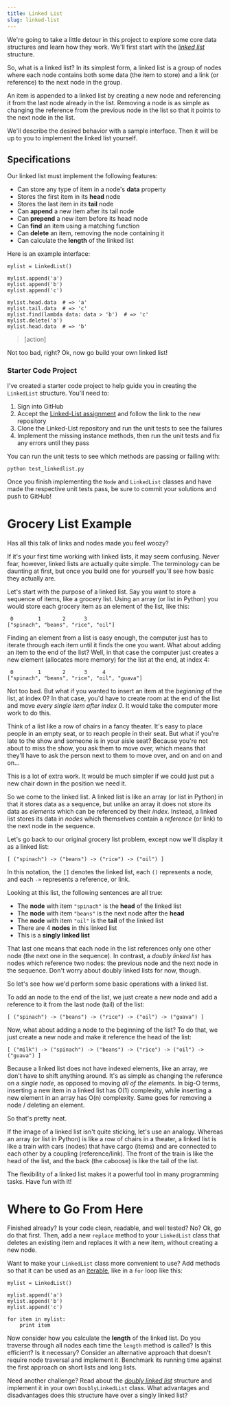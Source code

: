 ```yaml
---
title: Linked List
slug: linked-list
---
```


We're going to take a little detour in this project to explore some core data structures and learn how they work. We'll first start with the [*linked list*](https://en.wikipedia.org/wiki/Linked_list) structure.

So, what is a linked list? In its simplest form, a linked list is a group of nodes where each node contains both some data (the item to store) and a link (or reference) to the next node in the group.

An item is appended to a linked list by creating a new node and referencing it from the last node already in the list. Removing a node is as simple as changing the reference from the previous node in the list so that it points to the next node in the list.

We'll describe the desired behavior with a sample interface. Then it will be up to you to implement the linked list yourself.

## Specifications
Our linked list must implement the following features:

- Can store any type of item in a node's **data** property
- Stores the first item in its **head** node
- Stores the last item in its **tail** node
- Can **append** a new item after its tail node
- Can **prepend** a new item before its head node
- Can **find** an item using a matching function
- Can **delete** an item, removing the node containing it
- Can calculate the **length** of the linked list

Here is an example interface:

	mylist = LinkedList()

	mylist.append('a')
	mylist.append('b')
	mylist.append('c')

	mylist.head.data  # => 'a'
	mylist.tail.data  # => 'c'
	mylist.find(lambda data: data > 'b')  # => 'c'
	mylist.delete('a')
	mylist.head.data  # => 'b'

> [action]
>
Not too bad, right? Ok, now go build your own linked list!

### Starter Code Project

I've created a starter code project to help guide you in creating the `LinkedList` structure. You'll need to:

1. Sign into GitHub
2. Accept the [Linked-List assignment](https://classroom.github.com/assignment-invitations/9b6d3ce30d111ba7dcaa0ad34763c85c) and follow the link to the new repository
3. Clone the Linked-List repository and run the unit tests to see the failures
4. Implement the missing instance methods, then run the unit tests and fix any errors until they pass

You can run the unit tests to see which methods are passing or failing with:

	python test_linkedlist.py

Once you finish implementing the `Node` and `LinkedList` classes and have made the respective unit tests pass, be sure to commit your solutions and push to GitHub!

Grocery List Example
==

Has all this talk of links and nodes made you feel woozy?

If it's your first time working with linked lists, it may seem confusing. Never fear, however, linked lists are actually quite simple. The terminology can be daunting at first, but once you build one for yourself you'll see how basic they actually are.

Let's start with the purpose of a linked list. Say you want to store a sequence of items, like a grocery list. Using an array (or list in Python) you would store each grocery item as an element of the list, like this:

	 0        1       2      3
	["spinach", "beans", "rice", "oil"]

Finding an element from a list is easy enough, the computer just has to iterate through each item until it finds the one you want. What about adding an item to the end of the list? Well, in that case the computer just creates a new element (allocates more memory) for the list at the end, at index 4:

	 0        1       2      3     4
	["spinach", "beans", "rice", "oil", "guava"]

Not too bad. But what if you wanted to insert an item at the _beginning_ of the list, at index 0? In that case, you'd have to create room at the end of the list and move _every single item after index 0_. It would take the computer more work to do this.

Think of a list like a row of chairs in a fancy theater. It's easy to place people in an empty seat, or to reach people in their seat. But what if you're late to the show and someone is in your aisle seat? Because you're not about to miss the show, you ask them to move over, which means that they'll have to ask the person next to them to move over, and on and on and on...

This is a lot of extra work. It would be much simpler if we could just put a new chair down in the position we need it.

So we come to the linked list. A linked list is like an array (or list in Python) in that it stores data as a sequence, but unlike an array it does not store its data as _elements_ which can be referenced by their _index_. Instead, a linked list stores its data in _nodes_ which themselves contain a _reference_ (or link) to the next node in the sequence.

Let's go back to our original grocery list problem, except now we'll display it as a linked list:

	[ ("spinach") -> ("beans") -> ("rice") -> ("oil") ]

In this notation, the `[]` denotes the linked list, each `()` represents a node, and each `->` represents a reference, or link.

Looking at this list, the following sentences are all true:

* The **node** with item `"spinach"` is the **head** of the linked list
* The **node** with item `"beans"` is the next node after the **head**
* The **node** with item `"oil"` is the **tail** of the linked list
* There are 4 **nodes** in this linked list
* This is a **singly linked list**

That last one means that each node in the list references only one other node (the next one in the sequence). In contrast, a _doubly linked list_ has nodes which reference two nodes: the previous node and the next node in the sequence. Don't worry about doubly linked lists for now, though.

So let's see how we'd perform some basic operations with a linked list.

To add an node to the end of the list, we just create a new node and add a reference to it from the last node (tail) of the list:

	[ ("spinach") -> ("beans") -> ("rice") -> ("oil") -> ("guava") ]

Now, what about adding a node to the beginning of the list? To do that, we just create a new node and make it reference the head of the list:

	[ ("milk") -> ("spinach") -> ("beans") -> ("rice") -> ("oil") -> ("guava") ]

Because a linked list does not have indexed elements, like an array, we don't have to shift anything around. It's as simple as changing the reference on a _single node_, as opposed to moving _all of the elements_. In big-O terms, inserting a new item in a linked list has O(1) complexity, while inserting a new element in an array has O(n) complexity. Same goes for removing a node / deleting an element.

So that's pretty neat.

If the image of a linked list isn't quite sticking, let's use an analogy. Whereas an array (or list in Python) is like a row of chairs in a theater, a linked list is like a train with cars (nodes) that have cargo (items) and are connected to each other by a coupling (reference/link). The front of the train is like the head of the list, and the back (the caboose) is like the tail of the list.

The flexibility of a linked list makes it a powerful tool in many programming tasks. Have fun with it!

Where to Go From Here
==
Finished already? Is your code clean, readable, and well tested? No? Ok, go do that first. Then, add a new `replace` method to your `LinkedList` class that deletes an existing item and replaces it with a new item, without creating a new node.

Want to make your `LinkedList` class more convenient to use? Add methods so that it can be used as an [iterable](https://wiki.python.org/moin/Iterator), like in a `for` loop like this:

	mylist = LinkedList()

	mylist.append('a')
	mylist.append('b')
	mylist.append('c')

	for item in mylist:
		print item

Now consider how you calculate the **length** of the linked list. Do you traverse through all nodes each time the `length` method is called? Is this efficient? Is it necessary? Consider an alternative approach that doesn't require node traversal and implement it. Benchmark its running time against the first approach on short lists and long lists.

Need another challenge? Read about the [*doubly linked list*](https://en.wikipedia.org/wiki/Doubly_linked_list) structure and implement it in your own `DoublyLinkedList` class. What advantages and disadvantages does this structure have over a singly linked list?
